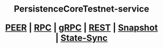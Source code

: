 <h1 align="center"> PersistenceCoreTestnet-service
  
 [PEER](https://github.com/YTWOFUND/PersistenceCore-service/blob/main/PersistenceCoreTestnet/PersistenceCoreTestnet-Peer.md)   |   [RPC](https://github.com/YTWOFUND/PersistenceCore-service/blob/main/PersistenceCoreTestnet/PersistenceCoreTestnet-RPC.md)   |   [gRPC](https://github.com/YTWOFUND/PersistenceCore-service/blob/main/PersistenceCoreTestnet/PersistenceCoreTestnet-gRPC.md)    |   [REST](https://github.com/YTWOFUND/PersistenceCore-service/blob/main/PersistenceCoreTestnet/PersistenceCoreTestnet-Rest.md)    |   [Snapshot](https://github.com/YTWOFUND/PersistenceCore-service/blob/main/PersistenceCoreTestnet/Snapshot.md)   |   [State-Sync](https://github.com/YTWOFUND/PersistenceCore-service/blob/main/PersistenceCoreTestnet/State-Sync.md)
